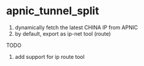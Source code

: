 # apnic_tunnel_split

1) dynamically fetch the latest CHINA IP from APNIC
2) by default, export as ip-net tool (route)



TODO
1) add support for ip route tool
